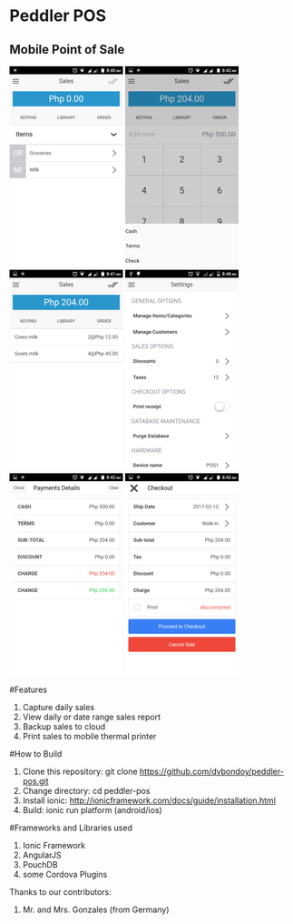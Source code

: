 # Peddler POS
## Mobile Point of Sale

![Alt](/www/img/sales200.png "Sales")
![Alt](/www/img/sales_keypad200.png "Sales Keypad")
![Alt](/www/img/sales_order200.png "Sales Keypad")
![Alt](/www/img/settings200.png "Settings")
![Alt](/www/img/payments200.png "Settings")
![Alt](/www/img/checkout200.png "Settings")

#Features
1. Capture daily sales
2. View daily or date range sales report
3. Backup sales to cloud
4. Print sales to mobile thermal printer

#How to Build
1. Clone this repository: git clone https://github.com/dvbondoy/peddler-pos.git
2. Change directory: cd peddler-pos
3. Install ionic: http://ionicframework.com/docs/guide/installation.html
4. Build: ionic run platform (android/ios)

#Frameworks and Libraries used
1. Ionic Framework
2. AngularJS
3. PouchDB
4. some Cordova Plugins

Thanks to our contributors:
1. Mr. and Mrs. Gonzales (from Germany)